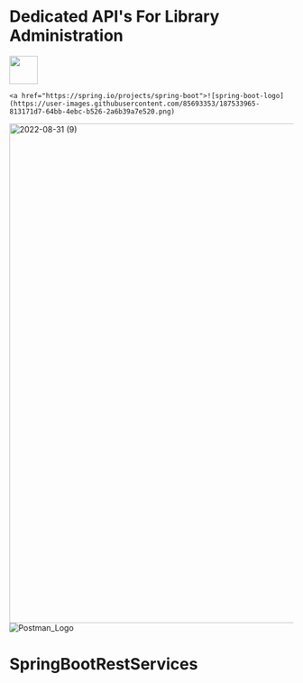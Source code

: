 <h1 >Dedicated API's For Library Administration</h1>
    <a href="https://www.linkedin.com/in/harsh-vardhan-gupta-1632a01b7/"><img src="https://th.bing.com/th/id/R.6e154f80072e0f134105ec35599d74a6?rik=UvWo5zE1ezAHlg&riu=http%3a%2f%2fpngimg.com%2fuploads%2flinkedIn%2flinkedIn_PNG24.png&ehk=veq8XBJMI1epEE3nPbaJnSO9W0JTzrhwNTFwUom87w8%3d&risl=&pid=ImgRaw&r=0" style="width: 50px;height: 50px ;"></a>


    <a href="https://spring.io/projects/spring-boot">![spring-boot-logo](https://user-images.githubusercontent.com/85693353/187533965-813171d7-64bb-4ebc-b526-2a6b39a7e520.png)
</a>



<img width="887" alt="2022-08-31 (9)" src="https://user-images.githubusercontent.com/85693353/187530994-8dccffbd-dcc1-463d-a4a8-3a7de1a31bf4.png">![Postman_Logo](https://user-images.githubusercontent.com/85693353/187531352-b66c81ca-978b-4763-a583-287be02a32c1.png)

# SpringBootRestServices
